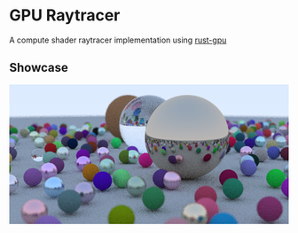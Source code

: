 # GPU Raytracer

A compute shader raytracer implementation using [rust-gpu](https://github.com/EmbarkStudios/rust-gpu)

## Showcase

![Raytracing Result](image.png)
